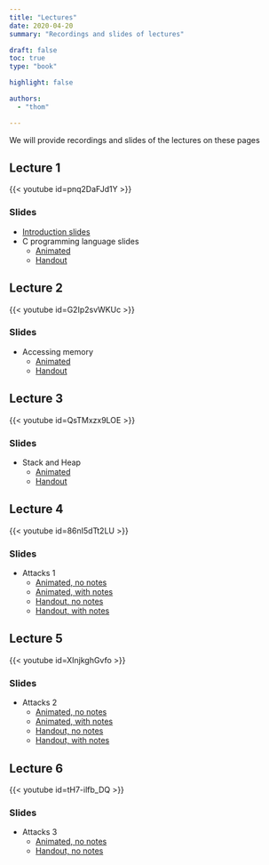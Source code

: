 ```yaml
---
title: "Lectures"
date: 2020-04-20
summary: "Recordings and slides of lectures"

draft: false
toc: true
type: "book"

highlight: false

authors:
  - "thom"

---
```


We will provide recordings and slides of the lectures on these pages

## Lecture 1

{{< youtube id=pnq2DaFJd1Y >}}

### Slides
* [Introduction slides](introduction-handout-nonotes.pdf)
* C programming language slides
  * [Animated](c-programming-overlays-nonotes.pdf)
  * [Handout](c-programming-handout-nonotes.pdf)

## Lecture 2

{{< youtube id=G2Ip2svWKUc >}}

### Slides

* Accessing memory
  * [Animated](pointers-overlays-nonotes.pdf)
  * [Handout](pointers-handout-nonotes.pdf)

## Lecture 3

{{< youtube id=QsTMxzx9LOE >}}

### Slides

* Stack and Heap
  * [Animated](memory-overlays-nonotes.pdf)
  * [Handout](memory-handout-nonotes.pdf)

## Lecture 4

{{< youtube id=86nI5dTt2LU >}}

### Slides

* Attacks 1
  * [Animated, no notes](attacks1-overlays-nonotes.pdf)
  * [Animated, with notes](attacks1-overlays-notes.pdf)
  * [Handout, no notes](attacks1-handout-nonotes.pdf)
  * [Handout, with notes](attacks1-handout-notes.pdf)

## Lecture 5

{{< youtube id=XInjkghGvfo >}}

### Slides
* Attacks 2
  * [Animated, no notes](attacks2-overlays-nonotes.pdf)
  * [Animated, with notes](attacks2-overlays-notes.pdf)
  * [Handout, no notes](attacks2-handout-nonotes.pdf)
  * [Handout, with notes](attacks2-handout-notes.pdf)

## Lecture 6

{{< youtube id=tH7-ilfb_DQ >}}

### Slides
* Attacks 3
  * [Animated, no notes](safety-overlays-nonotes.pdf)
  * [Handout, no notes](safety-handout-nonotes.pdf)
